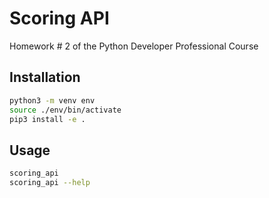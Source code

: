 # Scoring API
Homework # 2 of the Python Developer Professional Course 

## Installation
```bash
python3 -m venv env
source ./env/bin/activate
pip3 install -e . 
```

## Usage
```bash
scoring_api
scoring_api --help
```
